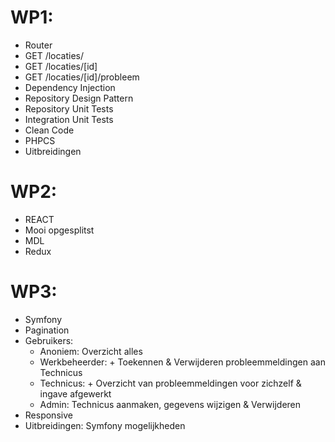 # WP1:
- Router
- GET /locaties/
- GET /locaties/[id]
- GET /locaties/[id]/probleem
- Dependency Injection
- Repository Design Pattern
- Repository Unit Tests
- Integration Unit Tests
- Clean Code
- PHPCS
- Uitbreidingen

# WP2:
- REACT
- Mooi opgesplitst
- MDL
- Redux

# WP3:
- Symfony
- Pagination
- Gebruikers:
	- Anoniem: Overzicht alles
	- Werkbeheerder: + Toekennen & Verwijderen probleemmeldingen aan Technicus
	- Technicus: + Overzicht van probleemmeldingen voor zichzelf & ingave afgewerkt
	- Admin: Technicus aanmaken, gegevens wijzigen & Verwijderen
- Responsive
- Uitbreidingen: Symfony mogelijkheden